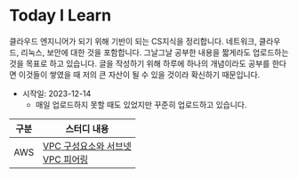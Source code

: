 # Today I Learn

클라우드 엔지니어가 되기 위해 기반이 되는 CS지식을 정리합니다. 네트워크, 클라우드, 리눅스, 보안에 대한 것을 포함합니다. 그날그날 공부한 내용을 짧게라도 업로드하는 것을 목표로 하고 있습니다. 글을 작성하기 위해 하루에 하나의 개념이라도 공부를 한다면 이것들이 쌓였을 때 저의 큰 자산이 될 수 있을 것이라 확신하기 때문입니다.

- 시작일: 2023-12-14
  - 매일 업로드하지 못할 때도 있었지만 꾸준히 업로드하고 있습니다.

|구분|스터디 내용|
|------|---------------------------------|
|AWS|[VPC 구성요소와 서브넷](https://github.com/Ohjiwoo-lab/TIL/blob/main/AWS/VPC_and_Subnet.md) <br/> [VPC 피어링](https://github.com/Ohjiwoo-lab/TIL/blob/main/AWS/VPC_Peering.md)|